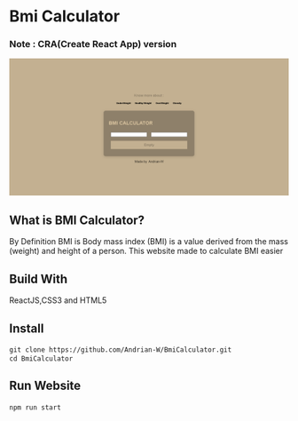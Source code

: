 # Bmi Calculator
### Note : CRA(Create React App) version
![](ilust/screenshot.png)

## What is BMI Calculator?
By Definition BMI is Body mass index (BMI) is a value derived from the mass (weight) and height of a person.
This website made to calculate BMI easier

## Build With
ReactJS,CSS3 and HTML5

## Install
```
git clone https://github.com/Andrian-W/BmiCalculator.git
cd BmiCalculator

```


## Run Website
```
npm run start
```


